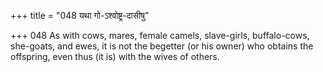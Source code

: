 +++
title = "048 यथा गो-ऽश्वोष्ट्र-दासीषु"

+++
048	As with cows, mares, female camels, slave-girls, buffalo-cows, she-goats, and ewes, it is not the begetter (or his owner) who obtains the offspring, even thus (it is) with the wives of others.